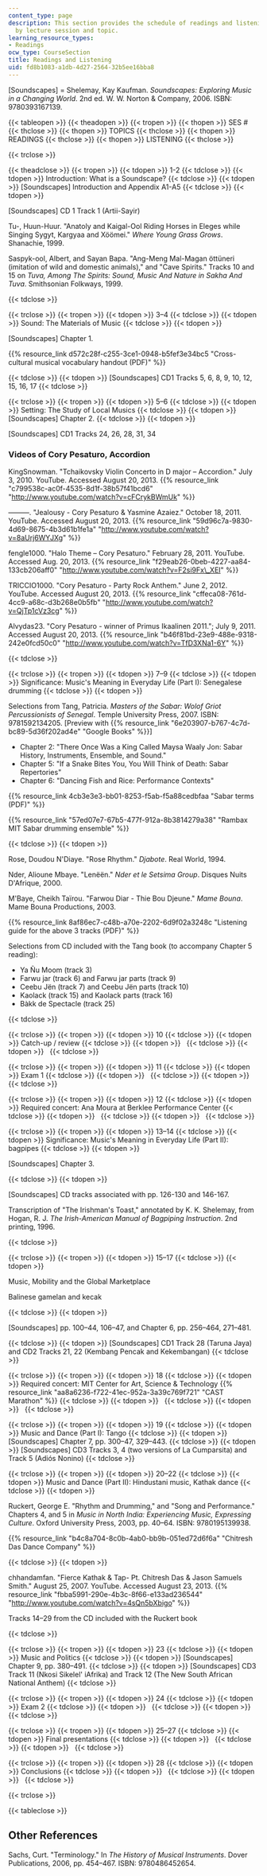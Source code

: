 ```yaml
---
content_type: page
description: This section provides the schedule of readings and listening assignments
  by lecture session and topic.
learning_resource_types:
- Readings
ocw_type: CourseSection
title: Readings and Listening
uid: fd8b1083-a1db-4d27-2564-32b5ee16bba8
---
```


\[Soundscapes\] = Shelemay, Kay Kaufman. _Soundscapes: Exploring Music in a Changing World_. 2nd ed. W. W. Norton & Company, 2006. ISBN: 9780393167139.

{{< tableopen >}}
{{< theadopen >}}
{{< tropen >}}
{{< thopen >}}
SES #
{{< thclose >}}
{{< thopen >}}
TOPICS
{{< thclose >}}
{{< thopen >}}
READINGS
{{< thclose >}}
{{< thopen >}}
LISTENING
{{< thclose >}}

{{< trclose >}}

{{< theadclose >}}
{{< tropen >}}
{{< tdopen >}}
1-2
{{< tdclose >}}
{{< tdopen >}}
Introduction: What is a Soundscape?
{{< tdclose >}}
{{< tdopen >}}
\[Soundscapes\] Introduction and Appendix A1-A5
{{< tdclose >}}
{{< tdopen >}}


\[Soundscapes\] CD 1 Track 1 (Artii-Sayir)

Tu-, Huun-Huur. "Anatoly and Kaigal-Ool Riding Horses in Eleges while Singing Sygyt, Kargyaa and Xöömei." _Where Young Grass Grows_. Shanachie, 1999.

Saspyk-ool, Albert, and Sayan Bapa. "Ang-Meng Mal-Magan öttüneri (imitation of wild and domestic animals)," and "Cave Spirits." Tracks 10 and 15 on _Tuva, Among The Spirits: Sound, Music And Nature in Sakha And Tuva_. Smithsonian Folkways, 1999.


{{< tdclose >}}

{{< trclose >}}
{{< tropen >}}
{{< tdopen >}}
3–4
{{< tdclose >}}
{{< tdopen >}}
Sound: The Materials of Music
{{< tdclose >}}
{{< tdopen >}}


\[Soundscapes\] Chapter 1.

{{% resource_link d572c28f-c255-3ce1-0948-b5fef3e34bc5 "Cross-cultural musical vocabulary handout (PDF)" %}}


{{< tdclose >}}
{{< tdopen >}}
\[Soundscapes\] CD1 Tracks 5, 6, 8, 9, 10, 12, 15, 16, 17
{{< tdclose >}}

{{< trclose >}}
{{< tropen >}}
{{< tdopen >}}
5–6
{{< tdclose >}}
{{< tdopen >}}
Setting: The Study of Local Musics
{{< tdclose >}}
{{< tdopen >}}
\[Soundscapes\] Chapter 2.
{{< tdclose >}}
{{< tdopen >}}


\[Soundscapes\] CD1 Tracks 24, 26, 28, 31, 34

### Videos of Cory Pesaturo, Accordion

KingSnowman. "Tchaikovsky Violin Concerto in D major – Accordion." July 3, 2010. YouTube. Accessed August 20, 2013. {{% resource_link "c799538c-ac0f-4535-8d1f-38b57f41bcd6" "http://www.youtube.com/watch?v=cFCrykBWmUk" %}}

———. "Jealousy - Cory Pesaturo & Yasmine Azaiez." October 18, 2011. YouTube. Accessed August 20, 2013. {{% resource_link "59d96c7a-9830-4d69-8675-4b3d61b1fe1a" "http://www.youtube.com/watch?v=8aUrj6WYJXg" %}}

fengle1000. "Halo Theme – Cory Pesaturo." February 28, 2011. YouTube. Accessed Aug. 20, 2013. {{% resource_link "f29eab26-0beb-4227-aa84-133cb206aff0" "http://www.youtube.com/watch?v=F2si9Fx\_XEI" %}}

TRICCIO1000. "Cory Pesaturo - Party Rock Anthem." June 2, 2012. YouTube. Accessed August 20, 2013. {{% resource_link "cffeca08-761d-4cc9-a68c-d3b268e0b5fb" "http://www.youtube.com/watch?v=QjTp1cVz3cg" %}}

Alvydas23. "Cory Pesaturo - winner of Primus Ikaalinen 2011."; July 9, 2011. Accessed August 20, 2013. {{% resource_link "b46f81bd-23e9-488e-9318-242e0fcd50c0" "http://www.youtube.com/watch?v=TfD3XNa1-6Y" %}}


{{< tdclose >}}

{{< trclose >}}
{{< tropen >}}
{{< tdopen >}}
7–9
{{< tdclose >}}
{{< tdopen >}}
Significance: Music's Meaning in Everyday Life (Part I): Senegalese drumming
{{< tdclose >}}
{{< tdopen >}}


Selections from Tang, Patricia. _Masters of the Sabar: Wolof Griot Percussionists of Senegal_. Temple University Press, 2007. ISBN: 9781592134205. \[Preview with {{% resource_link "6e203907-b767-4c7d-bc89-5d36f202ad4e" "Google Books" %}}\]

*   Chapter 2: "There Once Was a King Called Maysa Waaly Jon: Sabar History, Instruments, Ensemble, and Sound."
*   Chapter 5: "If a Snake Bites You, You Will Think of Death: Sabar Repertories"
*   Chapter 6: "Dancing Fish and Rice: Performance Contexts"

{{% resource_link 4cb3e3e3-bb01-8253-f5ab-f5a88cedbfaa "Sabar terms (PDF)" %}}

{{% resource_link "57ed07e7-67b5-477f-912a-8b3814279a38" "Rambax MIT Sabar drumming ensemble" %}}


{{< tdclose >}}
{{< tdopen >}}


Rose, Doudou N'Diaye. "Rose Rhythm." _Djabote_. Real World, 1994.

Nder, Alioune Mbaye. "Lenëën." _Nder et le Setsima Group_. Disques Nuits D'Afrique, 2000.

M'Baye, Cheikh Taïrou. "Farwou Diar - Thie Bou Djeune." _Mame Bouna_. Mame Bouna Productions, 2003.

{{% resource_link 8af86ec7-c48b-a70e-2202-6d9f02a3248c "Listening guide for the above 3 tracks (PDF)" %}}

Selections from CD included with the Tang book (to accompany Chapter 5 reading):

*   Ya Ñu Moom (track 3)
*   Farwu jar (track 6) and Farwu jar parts (track 9)
*   Ceebu Jën (track 7) and Ceebu Jën parts (track 10)
*   Kaolack (track 15) and Kaolack parts (track 16)
*   Bàkk de Spectacle (track 25)


{{< tdclose >}}

{{< trclose >}}
{{< tropen >}}
{{< tdopen >}}
10
{{< tdclose >}}
{{< tdopen >}}
Catch-up / review
{{< tdclose >}}
{{< tdopen >}}
 
{{< tdclose >}}
{{< tdopen >}}
 
{{< tdclose >}}

{{< trclose >}}
{{< tropen >}}
{{< tdopen >}}
11
{{< tdclose >}}
{{< tdopen >}}
Exam 1
{{< tdclose >}}
{{< tdopen >}}
 
{{< tdclose >}}
{{< tdopen >}}
 
{{< tdclose >}}

{{< trclose >}}
{{< tropen >}}
{{< tdopen >}}
12
{{< tdclose >}}
{{< tdopen >}}
Required concert: Ana Moura at Berklee Performance Center
{{< tdclose >}}
{{< tdopen >}}
 
{{< tdclose >}}
{{< tdopen >}}
 
{{< tdclose >}}

{{< trclose >}}
{{< tropen >}}
{{< tdopen >}}
13–14
{{< tdclose >}}
{{< tdopen >}}
Significance: Music's Meaning in Everyday Life (Part II): bagpipes
{{< tdclose >}}
{{< tdopen >}}


\[Soundscapes\] Chapter 3.


{{< tdclose >}}
{{< tdopen >}}


\[Soundscapes\] CD tracks associated with pp. 126-130 and 146-167.

Transcription of "The Irishman's Toast," annotated by K. K. Shelemay, from Hogan, R. J. _The Irish-American Manual of Bagpiping Instruction_. 2nd printing, 1996.


{{< tdclose >}}

{{< trclose >}}
{{< tropen >}}
{{< tdopen >}}
15–17
{{< tdclose >}}
{{< tdopen >}}


Music, Mobility and the Global Marketplace

Balinese gamelan and kecak


{{< tdclose >}}
{{< tdopen >}}


\[Soundscapes\] pp. 100–44, 106–47, and Chapter 6, pp. 256–464, 271–481.


{{< tdclose >}}
{{< tdopen >}}
\[Soundscapes\] CD1 Track 28 (Taruna Jaya) and CD2 Tracks 21, 22 (Kembang Pencak and Kekembangan)
{{< tdclose >}}

{{< trclose >}}
{{< tropen >}}
{{< tdopen >}}
18
{{< tdclose >}}
{{< tdopen >}}
Required concert: MIT Center for Art, Science & Technology {{% resource_link "aa8a6236-f722-41ec-952a-3a39c769f721" "CAST Marathon" %}}
{{< tdclose >}}
{{< tdopen >}}
 
{{< tdclose >}}
{{< tdopen >}}
 
{{< tdclose >}}

{{< trclose >}}
{{< tropen >}}
{{< tdopen >}}
19
{{< tdclose >}}
{{< tdopen >}}
Music and Dance (Part I): Tango
{{< tdclose >}}
{{< tdopen >}}
\[Soundscapes\] Chapter 7, pp. 300–47, 329–443.
{{< tdclose >}}
{{< tdopen >}}
\[Soundscapes\] CD3 Tracks 3, 4 (two versions of La Cumparsita) and Track 5 (Adiós Nonino)
{{< tdclose >}}

{{< trclose >}}
{{< tropen >}}
{{< tdopen >}}
20–22
{{< tdclose >}}
{{< tdopen >}}
Music and Dance (Part II): Hindustani music, Kathak dance
{{< tdclose >}}
{{< tdopen >}}


Ruckert, George E. "Rhythm and Drumming," and "Song and Performance." Chapters 4, and 5 in _Music in North India: Experiencing Music, Expressing Culture_. Oxford University Press, 2003, pp. 40–64. ISBN: 9780195139938.

{{% resource_link "b4c8a704-8c0b-4ab0-bb9b-051ed72d6f6a" "Chitresh Das Dance Company" %}}


{{< tdclose >}}
{{< tdopen >}}


chhandamfan. "Fierce Kathak & Tap- Pt. Chitresh Das & Jason Samuels Smith." August 25, 2007. YouTube. Accessed August 23, 2013. {{% resource_link "fbba5991-290e-4b3c-8f66-e133ad236544" "http://www.youtube.com/watch?v=4sQn5bXbigo" %}}

Tracks 14–29 from the CD included with the Ruckert book


{{< tdclose >}}

{{< trclose >}}
{{< tropen >}}
{{< tdopen >}}
23
{{< tdclose >}}
{{< tdopen >}}
Music and Politics
{{< tdclose >}}
{{< tdopen >}}
\[Soundscapes\] Chapter 9, pp. 380–491.
{{< tdclose >}}
{{< tdopen >}}
\[Soundscapes\] CD3 Track 11 (Nkosi Sikelel' iAfrika) and Track 12 (The New South African National Anthem)
{{< tdclose >}}

{{< trclose >}}
{{< tropen >}}
{{< tdopen >}}
24
{{< tdclose >}}
{{< tdopen >}}
Exam 2
{{< tdclose >}}
{{< tdopen >}}
 
{{< tdclose >}}
{{< tdopen >}}
 
{{< tdclose >}}

{{< trclose >}}
{{< tropen >}}
{{< tdopen >}}
25–27
{{< tdclose >}}
{{< tdopen >}}
Final presentations
{{< tdclose >}}
{{< tdopen >}}
 
{{< tdclose >}}
{{< tdopen >}}
 
{{< tdclose >}}

{{< trclose >}}
{{< tropen >}}
{{< tdopen >}}
28
{{< tdclose >}}
{{< tdopen >}}
Conclusions
{{< tdclose >}}
{{< tdopen >}}
 
{{< tdclose >}}
{{< tdopen >}}
 
{{< tdclose >}}

{{< trclose >}}

{{< tableclose >}}

Other References
----------------

Sachs, Curt. "Terminology." In _The History of Musical Instruments_. Dover Publications, 2006, pp. 454–467. ISBN: 9780486452654.